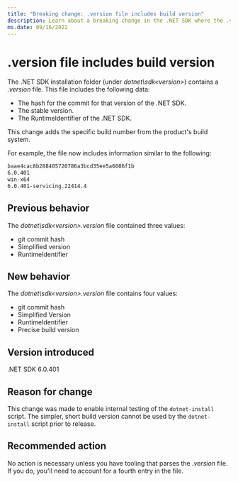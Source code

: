 ```yaml
---
title: "Breaking change: .version file includes build version"
description: Learn about a breaking change in the .NET SDK where the .version file now includes the specific build version.
ms.date: 09/16/2022
---
```

# .version file includes build version

The .NET SDK installation folder (under *dotnet\\sdk\<version>*) contains a *.version* file. This file includes the following data:

- The hash for the commit for that version of the .NET SDK.
- The stable version.
- The RuntimeIdentifier of the .NET SDK.

This change adds the specific build number from the product's build system.

For example, the file now includes information similar to the following:

```txt
baae4cac8b288405720786a3bcd35ee5a6086f1b
6.0.401
win-x64
6.0.401-servicing.22414.4
```

## Previous behavior

The *dotnet\\sdk\<version>.version* file contained three values:

- git commit hash
- Simplified version
- RuntimeIdentifier

## New behavior

The *dotnet\\sdk\<version>.version* file contains four values:

- git commit hash
- Simplified Version
- RuntimeIdentifier
- Precise build version

## Version introduced

.NET SDK 6.0.401

## Reason for change

This change was made to enable internal testing of the `dotnet-install` script. The simpler, short build version cannot be used by the `dotnet-install` script prior to release.

## Recommended action

No action is necessary unless you have tooling that parses the *.version* file. If you do, you'll need to account for a fourth entry in the file.
